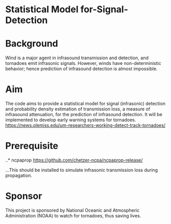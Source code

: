 **Statistical Model for-Signal-Detection**
==========================================

**Background** 
==================

Wind is a major agent in infrasound transmission and detection, and tornadoes emit infrasonic signals. However, winds have non-deterministic behavior; hence prediction of infrasound detection is almost impossible.


**Aim**
=========

The code aims to provide a statistical model for signal (infrasonic) detection and probability density estimation of transmission loss, a measure of infrasound attenuation, for the prediction of infrasound detection. It will be implemented to develop early warning systems for tornadoes. https://news.olemiss.edu/um-researchers-working-detect-track-tornadoes/

**Prerequisite**
====================
..* ncpaprop https://github.com/chetzer-ncpa/ncpaprop-release/

...This should be installed to simulate infrasonic transmission loss during propagation.

**Sponsor**
=============

This project is sponsored by National Oceanic and Atmospheric Administration (NOAA) to watch for tornadoes, thus saving lives.
